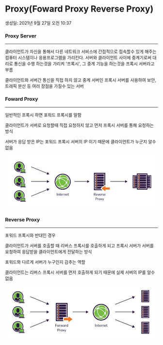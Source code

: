 # Proxy(Foward Proxy Reverse Proxy)

생성일: 2021년 9월 27일 오전 10:37

### Proxy Server

---

 클라이언트가 자신을 통해서 다른 네트워크 서비스에 간접적으로 접속할수 있게 해주는 컴퓨터 시스템이나 응용프로그램을 가리킨다. 서버와 클라이언트 사이에 중계기로써 대리로 통신을 수행 하는것을 가리켜 '프록시', 그 중계 기능을 하는것을 프록시 서버라고 부름

클라이언트와 서버간 통신을 직접 하지 않고 중계 서버인 프록시 서버를 사용하여 보안, 트래픽 분산 등 여러 장점을 가질수 있는 서버

### Foward Proxy

---

 일반적인 프록시 하면 포워드 프록시를 말함

클라이언트가 서버로 요청할때 직접 요청하지 않고 먼저 프록시 서버를 통해 요청하는 방식

서버가 응답 받은 IP는 포워드 프록시 서버의 IP 이기 때문에 클라이언트가 누군지 알수 없음

![Alt text](/image/Proxy1.png)
### Reverse Proxy

---

포워드 프록시와 반대인 경우

클라이언트가 서버를 호출할 때 리버스 프록시를 호출하게 되고 프록시 서버가 서버를 요청하여 응답받을 클라이언트에게 전달하는 방식

포워드와 다르게 서버가 누구인지 감추는 역할

클라이언트는 리버스 프록시 서버를 먼저 호출하게 되기 때문에 실제 서버의 IP를 알수 없음 

![Alt text](/image/Proxy2.png)
